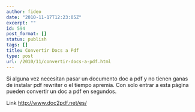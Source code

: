 ```yaml
---
author: fideo
date: "2010-11-17T12:23:05Z"
excerpt: ""
id: 594
post_format: []
status: publish
tags: []
title: Convertir Docs a Pdf
type: post
url: /2010/11/convertir-docs-a-pdf.html
---
```

Si alguna vez necesitan pasar un documento doc a pdf y no tienen ganas de instalar pdf rewriter o el tiempo apremia. Con solo entrar a esta página pueden convertir un doc a pdf en segundos.

Link <http://www.doc2pdf.net/es/>
